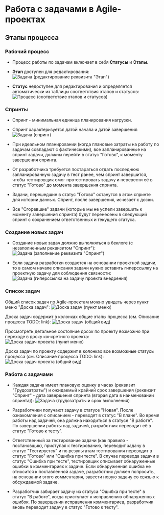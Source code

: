 # Работа с задачами в Agile-проектах



## Этапы процесса



### Рабочий процесс
* Процесс работы по задачам включает в себя **Статусы** и **Этапы**.

* **Этап** доступен для редактирования:
![Задача (редактирование реквизита "Этап")](https://github.com/flln23/TopLogWMS-documentation/blob/main/aspro-guides/task/img/task-stage-edit.png?raw=true)

* **Статус** недоступен для редактирования и определяется автоматически из таблицы соответствия этапов и статусов:
![Процесс (соответствие этапов и статусов)](https://github.com/flln23/TopLogWMS-documentation/blob/main/aspro-guides/task/img/process-task-stages-statuses.png?raw=true)



### Спринты
* Спринт - минимальная единица планирования нагрузки.

* Спринт характеризуется датой начала и датой завершения:
![Задача (спринт)](https://github.com/flln23/TopLogWMS-documentation/blob/main/aspro-guides/task/img/task-sp-date-expired.png?raw=true)

* При идеальном планировании (когда плановые затраты на работу по задачам совпадают с фактическими), все запланированные на спринт задачи, должны перейти в статус "Готово", к моменту завершения спринта.

* От разработчика требуется постараться отдать последнюю запланированную задачу в тест ранее, чем спринт завершится, чтобы тестировщик смог протестировать задачу и перевести её в статус "Готово" до момента завершения спринта.

* Задачи, перешедшие в статус "Готово" останутся в этом спринте для истории данных. Спринт, после завершения, исчезает с доски.

* Все "Сгоревшие" задачи (которые мы не успели завершить к моменту завершения спринта) будут перенесены в следующий спринт с сохранением ответственных и текущего статуса.



### Создание новых задач
* Создание новых задач должно выполняться в беклоге (с незаполненным реквизитом "Спринт"):
![Задача (заполнение реквизита "Спринт")](https://github.com/flln23/TopLogWMS-documentation/blob/main/aspro-guides/task/img/task-create-sprint.png?raw=true)

* Если задача разработки создается на основании проектной задачи, то в самом начале описания задачи нужно вставить гиперссылку на проектную задачу для соблюдения связности:
![Задача (гиперссылка на задачу проекта внедрения)](https://github.com/flln23/TopLogWMS-documentation/blob/main/aspro-guides/task/img/task-link-to-project-task.png?raw=true)



### Список задач
Общий список задач по Agile-проектам можно увидеть через пункт меню "Доска задач":
![Доска задач (пункт меню)](https://github.com/flln23/TopLogWMS-documentation/blob/main/aspro-guides/task/img/full-board-menu.png?raw=true)

Доска задач содержит в колонках общие этапы процесса (см. Описание процесса TODO: link):
![Доска задач (общий вид)](https://github.com/flln23/TopLogWMS-documentation/blob/main/aspro-guides/task/img/full-board.png?raw=true)

Просмотреть детальное состояние досок по проекту возможно при переходе в доску конкретного проекта:
![Доска задач проекта (пункт меню)](https://github.com/flln23/TopLogWMS-documentation/blob/main/aspro-guides/task/img/project-board-menu.png?raw=true)

Доска задач по проекту содержит в колонках все возможные статусы процесса (см. Описание процесса TODO: link):
![Доска задач проекта (общий вид)](https://github.com/flln23/TopLogWMS-documentation/blob/main/aspro-guides/task/img/project-board.png?raw=true)



### Работа с задачами
* Каждая задача имеет плановую оценку в часах (реквизит "Трудозатраты") и ожидаемый крайний срок завершения (реквизит "Спринт" - дата завершения спринта (вторая дата в наименовании спринта)):
![Задача (трудозатраты и срок выполнения)](https://github.com/flln23/TopLogWMS-documentation/blob/main/aspro-guides/task/img/task-sp-date-expired.png?raw=true)

* Разработчики получают задачу в статусе "Новая". После ознакомления с описанием - переводят в статус "В плане". Во время работы над задачей, она должна находиться в статусе "В работе". По завершении работы над задачей, разработчик переводит её в статус "Готово к тесту".

* Ответственный за тестирование задачи (как правило - постановщик), приступая к тестированию, переводит задачу в статус "Тестируется" и по результатам тестирования переводит в статус "Готово" или "Ошибка при тесте". В случае перевода задачи в статус "Ошибка при тесте", тестировщик описывает обнаруженные ошибки в комментариях к задаче. Если обнаруженная ошибка не относится к поставленной задаче, разработчик должен попросить, на основании этого комментария, завести новую задачу со связью к обсуждаемой задаче.

* Разработчик забирает задачу из статуса "Ошибка при тесте" в статус "В работе", когда приступает к исправлению обнаруженных ошибок. По завершении исправления комментариев, разработчик вновь переводит задачу в статус "Готово к тесту".